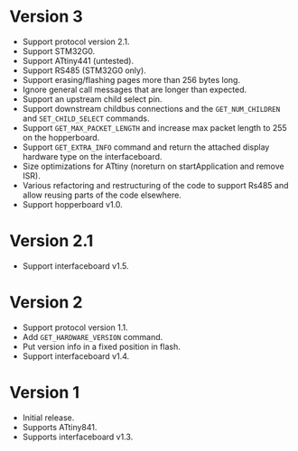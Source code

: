 Version 3
=========
 - Support protocol version 2.1.
 - Support STM32G0.
 - Support ATtiny441 (untested).
 - Support RS485 (STM32G0 only).
 - Support erasing/flashing pages more than 256 bytes long.
 - Ignore general call messages that are longer than expected.
 - Support an upstream child select pin.
 - Support downstream childbus connections and the `GET_NUM_CHILDREN`
   and `SET_CHILD_SELECT` commands.
 - Support `GET_MAX_PACKET_LENGTH` and increase max packet length to 255
   on the hopperboard.
 - Support `GET_EXTRA_INFO` command and return the attached display
   hardware type on the interfaceboard.
 - Size optimizations for ATtiny (noreturn on startApplication and
   remove ISR).
 - Various refactoring and restructuring of the code to support Rs485
   and allow reusing parts of the code elsewhere.
 - Support hopperboard v1.0.

Version 2.1
===========
 - Support interfaceboard v1.5.

Version 2
=========
 - Support protocol version 1.1.
 - Add `GET_HARDWARE_VERSION` command.
 - Put version info in a fixed position in flash.
 - Support interfaceboard v1.4.

Version 1
=========
 - Initial release.
 - Supports ATtiny841.
 - Supports interfaceboard v1.3.

